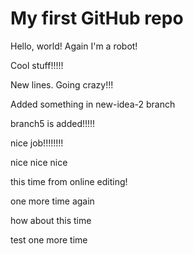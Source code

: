 # My first GitHub repo

Hello, world! Again I'm a robot!

Cool stuff!!!!!

New lines. Going crazy!!!

Added something in new-idea-2 branch

branch5 is added!!!!!

nice job!!!!!!!!

nice nice nice

this time from online editing!

one more time again

how about this time

test one more time
